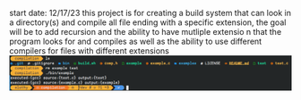 start date: 12/17/23
this project is for creating a build system that can look in a directory(s) and compile all file ending with a specific extension, the goal will be to add recursion and the ability to have mutliple extensio
n that the program looks for and compiles as well as the ability to use different compilers for files with different extensions
![image](./img/POC.png)
